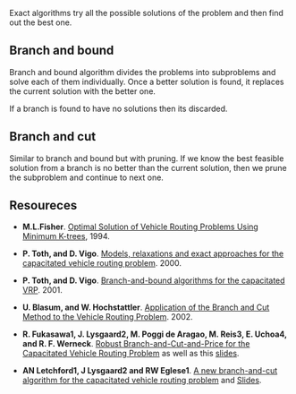 Exact algorithms try all the possible solutions of the problem and then find out the best one.

## Branch and bound

Branch and bound algorithm divides the problems into subproblems and solve each of them individually. Once a better solution is found, it replaces the current solution with the better one. 

If a branch is found to have no solutions then its discarded.

## Branch and cut

Similar to branch and bound but with pruning. If we know the best feasible solution from a branch is no better than the current solution, then we prune the subproblem and continue to next one.

## Resoureces
* **M.L.Fisher**. [Optimal Solution of Vehicle Routing Problems Using Minimum K-trees](http://users.mai.liu.se/torla64/MAI0127/Fisher1994.pdf),  1994.

* **P. Toth, and D. Vigo**. [Models, relaxations and exact approaches for the capacitated vehicle routing problem](http://www-dimat.unipv.it/~gualandi/famo2conti/papers/routing_models.pdf). 2000.

* **P. Toth, and D. Vigo**. [Branch-and-bound algorithms for the capacitated VRP](https://www.jstor.org/stable/171544?seq=1#metadata_info_tab_contents). 2001.

* **U. Blasum, and W. Hochstattler**. [Application of the Branch and Cut Method to the Vehicle Routing Problem](https://pdfs.semanticscholar.org/f2b6/7aab794949152bc73d3f606e4ad36f1d6390.pdf). 2002.

* **R. Fukasawa1, J. Lysgaard2, M. Poggi de Aragao, M. Reis3, E. Uchoa4, and R. F. Werneck**. [Robust Branch-and-Cut-and-Price for the Capacitated Vehicle Routing Problem](http://citeseerx.ist.psu.edu/viewdoc/download?doi=10.1.1.90.394&rep=rep1&type=pdf) as well as this [slides](https://pdfs.semanticscholar.org/6b1a/e2c40e0e9eef4c367416053b78d2d7ebaf0d.pdf).

* **AN Letchford1, J Lysgaard2 and RW Eglese1**. [A new branch-and-cut algorithm for the capacitated vehicle routing problem](https://www.lancaster.ac.uk/staff/letchfoa/articles/2007-covrp.pdf) and
[Slides](https://symposia.cirrelt.ca/system/documents/000/000/112/Lysgaard_original.pdf?1441306917).
